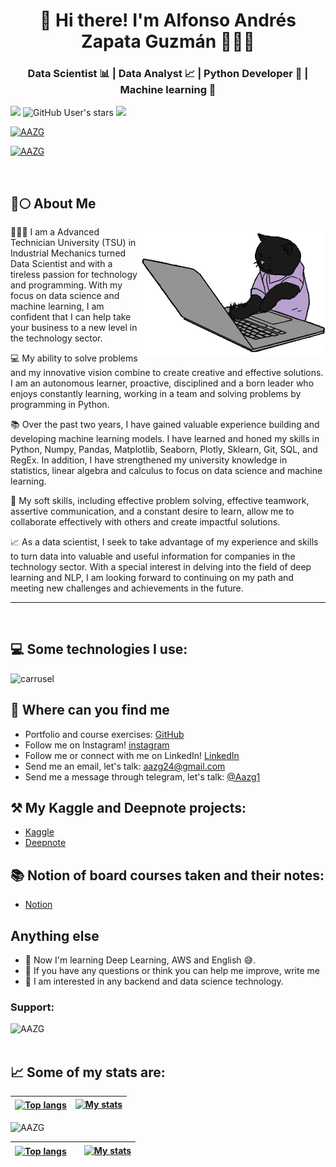 <h1 align="center">👋 Hi there! I'm Alfonso Andrés Zapata Guzmán 🧑🏻‍💻</h1>
<h3 align="center">Data Scientist 📊 | Data Analyst 📈 | Python Developer 🐍 | Machine learning 🤖</h3>


![](https://img.shields.io/github/followers/AAZG?label=follow&logo=github&style=flat-square)
![GitHub User's stars](https://img.shields.io/github/stars/AAZG?label=%E2%AD%90GitHub%20stars&style=flat-square)
![](https://komarev.com/ghpvc/?username=AAZG&label=Profile%20views&color=0e75b6&style=flat)

<p align="left"> <a href="https://github.com/ryo-ma/github-profile-trophy"><img src="https://github-profile-trophy.vercel.app/?username=AAZG&theme=radical" alt="AAZG" /></a> </p>

<p align="left"> <a href="https://twitter.com/AlfonsoZapata21" target="blank"><img src="https://img.shields.io/twitter/follow/AAZG?logo=twitter&style=for-the-badge" alt="AAZG" /></a> </p>

<br />
<h2 style="display: flex; align-items: center; margin-bottom: 1rem;">🚀🌕 About Me</h2>

<!-- 
<img width="35%" align="right" alt="Github" src="https://user-images.githubusercontent.com/48678280/88862734-4903af80-d201-11ea-968b-9c939d88a37c.gif" />  -->

<img align='right' src="https://github.com/BhavyaCodes/BhavyaCodes/blob/master/.github/cat.gif" height="" width="300" alt="coding cat">

👨🏽‍🎓 I am a Advanced Technician University (TSU) in Industrial Mechanics turned Data Scientist and with a tireless passion for technology and programming. With my focus on data science and machine learning, I am confident that I can help take your business to a new level in the technology sector.

💻 My ability to solve problems and my innovative vision combine to create creative and effective solutions. I am an autonomous learner, proactive, disciplined and a born leader who enjoys constantly learning, working in a team and solving problems by programming in Python.

📚 Over the past two years, I have gained valuable experience building and developing machine learning models. I have learned and honed my skills in Python, Numpy, Pandas, Matplotlib, Seaborn, Plotly, Sklearn, Git, SQL, and RegEx. In addition, I have strengthened my university knowledge in statistics, linear algebra and calculus to focus on data science and machine learning.

🧠 My soft skills, including effective problem solving, effective teamwork, assertive communication, and a constant desire to learn, allow me to collaborate effectively with others and create impactful solutions.

📈 As a data scientist, I seek to take advantage of my experience and skills to turn data into valuable and useful information for companies in the technology sector. With a special interest in delving into the field of deep learning and NLP, I am looking forward to continuing on my path and meeting new challenges and achievements in the future.

<hr>

<!-- <h3> 🛠 &nbsp;Tech Stack</h3> -->

<br/>


## 💻 Some technologies I use:
![carrusel](https://user-images.githubusercontent.com/101611551/218733330-499befcf-6a66-4bc4-b760-0d61286aff03.gif)



## 🔎 Where can you find me

- Portfolio and course exercises: [GitHub](https://github.com/AAZG?tab=repositories)
- Follow me on Instagram! [instagram](https://www.instagram.com/alfonsoandreszapataguzman/)
- Follow me or connect with me on LinkedIn! [LinkedIn](https://www.linkedin.com/in/aazg)
- Send me an email, let's talk: [aazg24@gmail.com](mailto:aazg24@gmail.com)
- Send me a message through telegram, let's talk: [@Aazg1](https://t.me/Aazg1)


## ⚒️ My Kaggle and Deepnote projects:

- [Kaggle ](https://www.kaggle.com/alfonsozapata)
- [Deepnote](https://deepnote.com/@aazg)

## 📚 Notion of board courses taken and their notes:
- [Notion](https://www.notion.so/19120aeff7474ab8a5bf8c13a9375004?v=bbb665f61ed8419bbc322790d4416377)


## Anything else

- 🌱 Now I'm learning Deep Learning, AWS and English 😅.
- 💬 If you have any questions or think you can help me improve, write me
- 👀 I am interested in any backend and data science technology.


<h3 align="left">Support:</h3>
<p><a href="https://www.buymeacoffee.com/aazg"> <img align="left" src="https://cdn.buymeacoffee.com/buttons/v2/default-yellow.png" height="50" width="210" alt="AAZG" /></a></p><br><br>



## 📈 Some of my stats are:

| <a href="https://github.com/anuraghazra/github-readme-stats" title="Most Used Language"><img align="center" src="https://github-readme-stats.vercel.app/api/top-langs?username=AAZG&show_icons=true&theme=radical&locale=en&layout=compact" alt="Top langs" /> </a> | <a href="https://github.com/anuraghazra/github-readme-stats"><img src="https://github-readme-stats.vercel.app/api?username=AAZG&show_icons=true&theme=radical&locale=en" alt="My stats" /></a> |
| ------------- | ------------- |

<p><img align="center" src="https://github-readme-streak-stats.herokuapp.com/?user=AAZG&theme=radical" alt="AAZG" /></p>


| <a href="https://github.com/anuraghazra/github-readme-stats" title="Most Used Language"><img align="center" src="https://github-readme-stats.vercel.app/api/top-langs?username=AAZG&show_icons=true&theme=radical&locale=en&layout=compact" alt="Top langs" /> </a> | | <a href="https://github.com/anuraghazra/github-readme-stats"><img src="https://github-readme-stats.vercel.app/api?username=AAZG&show_icons=true&theme=radical&locale=en" alt="My stats" /></a> |
| ------------- | ------------- | ------------- |




<!---
AAZG/AAZG-DEV is a ✨ special ✨ repository because its `README.md` (this file) appears on your GitHub profile.
You can click the Preview link to take a look at your changes.
--->
